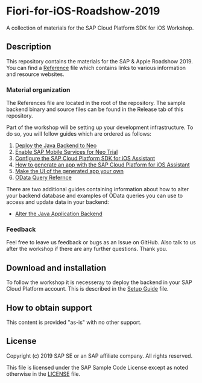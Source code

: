 # Fiori-for-iOS-Roadshow-2019
A collection of materials for the SAP Cloud Platform SDK for iOS Workshop.

## Description

This repository contains the materials for the SAP & Apple Roadshow 2019. You can find a [Reference](References.md) file which contains links to various information and resource websites.

### Material organization

The References file are located in the root of the repository. The sample backend binary and source files  can be found in the Release tab of this repository.

Part of the workshop will be setting up your development infrastructure. To do so, you will follow guides which are ordered as follows:

1. [Deploy the Java Backend to Neo](https://github.com/SAP-samples/Fiori-for-iOS-Roadshow-2019/blob/master/Guides/1_Make_It_Your_Own/1_Deploy_Backend_On_Neo.md)
2. [Enable SAP Mobile Services for Neo Trial](https://github.com/SAP-samples/Fiori-for-iOS-Roadshow-2019/blob/master/Guides/1_Make_It_Your_Own/2_Enable_Mobile_Services.md)
3. [Configure the SAP Cloud Platform SDK for iOS Assistant](https://github.com/SAP-samples/Fiori-for-iOS-Roadshow-2019/blob/master/Guides/1_Make_It_Your_Own/3_Configure_iOS_Assistant.md)
4. [How to generate an app with the SAP Cloud Platform for iOS Assistant](https://github.com/SAP-samples/Fiori-for-iOS-Roadshow-2019/blob/master/Guides/1_Make_It_Your_Own/4_Generate_App_with_Assistant.md)
5. [Make the UI of the generated app your own](https://github.com/SAP-samples/Fiori-for-iOS-Roadshow-2019/blob/master/Guides/1_Make_It_Your_Own/5_Add_Your_Own_Touch.md)
6. [OData Query Refernce](https://github.com/SAP-samples/Fiori-for-iOS-Roadshow-2019/blob/master/Guides/1_Make_It_Your_Own/6_OData_Query_Refernce.md)

There are two additional guides containing information about how to alter your backend database and examples of OData queries you can use to access and update data in your backend:

- [Alter the Java Application Backend](https://github.com/SAP-samples/Fiori-for-iOS-Roadshow-2019/blob/master/Guides/2_Additional_Guides/Change_Backend_Using_WebIDE.md)

### Feedback

Feel free to leave us feedback or bugs as an Issue on GitHub. Also talk to us after the workshop if there are any further questions. Thank you.

## Download and installation

To follow the workshop it is necesseray to deploy the backend in your SAP Cloud Platform account. This is described in the [Setup Guide](SetupGuide.md) file.

## How to obtain support

This content is provided "as-is" with no other support.

## License

Copyright (c) 2019 SAP SE or an SAP affiliate company. All rights reserved.

This file is licensed under the SAP Sample Code License except as noted otherwise in the [LICENSE](LICENSE) file.


